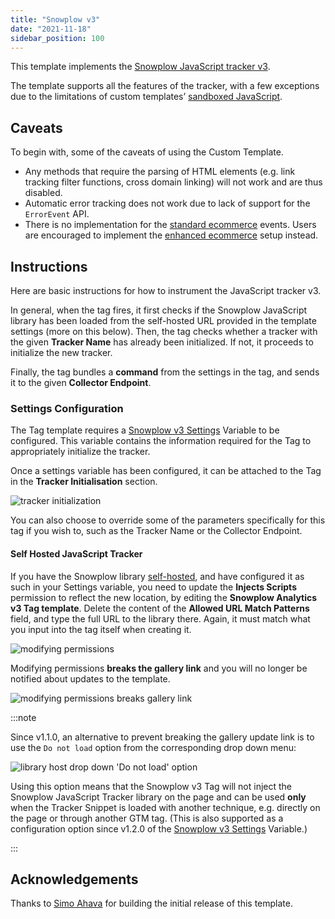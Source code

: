 ```yaml
---
title: "Snowplow v3"
date: "2021-11-18"
sidebar_position: 100
---
```


This template implements the [Snowplow JavaScript tracker v3](/docs/sources/trackers/javascript-trackers/index.md).

The template supports all the features of the tracker, with a few exceptions due to the limitations of custom templates’ [sandboxed JavaScript](https://developers.google.com/tag-platform/tag-manager/templates/sandboxed-javascript).

## Caveats

To begin with, some of the caveats of using the Custom Template.

- Any methods that require the parsing of HTML elements (e.g. link tracking filter functions, cross domain linking) will not work and are thus disabled.
- Automatic error tracking does not work due to lack of support for the `ErrorEvent` API.
- There is no implementation for the [standard ecommerce](/docs/sources/trackers/web-trackers/tracking-events/index.md#ecommerce-tracking) events. Users are encouraged to implement the [enhanced ecommerce](/docs/sources/trackers/web-trackers/tracking-events/index.md#enhanced-ecommerce-tracking) setup instead.

## Instructions

Here are basic instructions for how to instrument the JavaScript tracker v3.

In general, when the tag fires, it first checks if the Snowplow JavaScript library has been loaded from the self-hosted URL provided in the template settings (more on this below). Then, the tag checks whether a tracker with the given **Tracker Name** has already been initialized. If not, it proceeds to initialize the new tracker.

Finally, the tag bundles a **command** from the settings in the tag, and sends it to the given **Collector Endpoint**.

### Settings Configuration

The Tag template requires a [Snowplow v3 Settings](/docs/sources/trackers/google-tag-manager/previous-versions/v3/v3-settings-variable/index.md) Variable to be configured. This variable contains the information required for the Tag to appropriately initialize the tracker.

Once a settings variable has been configured, it can be attached to the Tag in the **Tracker Initialisation** section.

![tracker initialization](images/tracker_initialization.png)

You can also choose to override some of the parameters specifically for this tag if you wish to, such as the Tracker Name or the Collector Endpoint.

#### Self Hosted JavaScript Tracker

If you have the Snowplow library [self-hosted](/docs/sources/trackers/web-trackers/tracker-setup/hosting-the-javascript-tracker/index.md), and have configured it as such in your Settings variable, you need to update the **Injects Scripts** permission to reflect the new location, by editing the **Snowplow Analytics v3 Tag template**. Delete the content of the **Allowed URL Match Patterns** field, and type the full URL to the library there. Again, it must match what you input into the tag itself when creating it.

![modifying permissions](images/modifying_permissions.png)

Modifying permissions **breaks the gallery link** and you will no longer be notified about updates to the template.

![modifying permissions breaks gallery link](images/modifying_breaks_gallery_link.png)

:::note

Since v1.1.0, an alternative to prevent breaking the gallery update link is to use the `Do not load` option from the corresponding drop down menu:

![library host drop down 'Do not load' option](images/host_drop_down_no_load.png)

Using this option means that the Snowplow v3 Tag will not inject the Snowplow JavaScript Tracker library on the page and can be used **only** when the Tracker Snippet is loaded with another technique, e.g. directly on the page or through another GTM tag. (This is also supported as a configuration option since v1.2.0 of the [Snowplow v3 Settings](/docs/sources/trackers/google-tag-manager/previous-versions/v3/v3-settings-variable/index.md) Variable.)

:::

## Acknowledgements

Thanks to [Simo Ahava](https://www.simoahava.com/) for building the initial release of this template.
